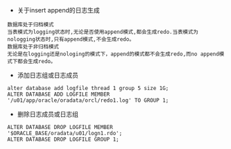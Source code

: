 

- 关于insert append的日志生成

```
数据库处于归档模式
当表模式为logging状态时,无论是否使用append模式,都会生成redo.当表模式为nologging状态时,只有append模式,不会生成redo。
数据库处于非归档模式
无论是在logging还是nologing的模式下，append的模式都不会生成redo,而no append模式下都会生成redo。   
```


- 添加日志组或日志成员

```
alter database add logfile thread 1 group 5 size 1G;
ALTER DATABASE ADD LOGFILE MEMBER '/u01/app/oracle/oradata/orcl/redo1.log' TO GROUP 1;
```

- 删除日志成员或日志组

```
ALTER DATABASE DROP LOGFILE MEMBER '$ORACLE_BASE/oradata/u01/logn1.rdo';
ALTER DATABASE DROP LOGFILE GROUP 1;
```
